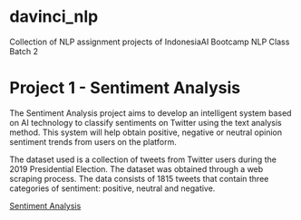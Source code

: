 # davinci_nlp
Collection of NLP assignment projects of IndonesiaAI Bootcamp NLP Class Batch 2


# Project 1 - Sentiment Analysis
The Sentiment Analysis project aims to develop an intelligent system based on AI technology to classify sentiments on Twitter using the text analysis method. This system will help obtain positive, negative or neutral opinion sentiment trends from users on the platform.

The dataset used is a collection of tweets from Twitter users during the 2019 Presidential Election. The dataset was obtained through a web scraping process. The data consists of 1815 tweets that contain three categories of sentiment: positive, neutral and negative.

[Sentiment Analysis](https://github.com/saa23/davinci_nlp/tree/main/project1-sentiment_analysis)